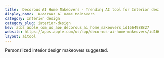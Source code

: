 ```yaml
---
title:  Decorous AI Home Makeovers - Trending AI tool for Interior design and best alternatives
display_name:  Decorous AI Home Makeovers
category: Interior design
category_slug: interior-design
key: apps_apple_com_us_app_decorous_ai_home_makeovers_id1664988827
website: https://apps.apple.com/us/app/decorous-ai-home-makeovers/id1664988827
layout: aitool
---
```


Personalized interior design makeovers suggested.
